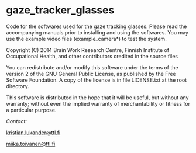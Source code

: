 gaze_tracker_glasses
======

Code for the softwares used for the gaze tracking glasses. Please read the accompanying manuals prior to installing and using the softwares.
You may use the example video files (example_camera*) to test the system.

Copyright (C) 2014  Brain Work Research Centre, Finnish Institute of Occupational Health, and other contributors credited in the source files

You can redistribute and/or modify this software under the terms of the version 2 of the GNU General Public License, as published by the Free Software Foundation. A copy of the license is in
file LICENSE.txt at the root directory.

This software is distributed in the hope that it will be useful,  but without any warranty; without even the implied warranty of merchantability or fitness for a particular purpose.


*Contact:*

kristian.lukander@ttl.fi

miika.toivanen@ttl.fi